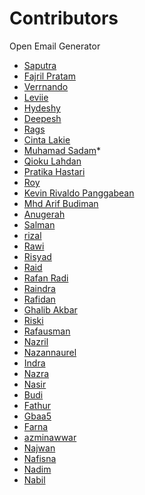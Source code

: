 # Contributors

<!-- prettier-ignore-start -->
Open Email Generator

- [Saputra](https://github.com/Svz1404)
- [Fajril Pratam](https://github.com/gabutteam18)
- [Verrnando](https://github.com/gabutteam3b)
- [Leviie](https://github.com/leviakeer212)
- [Hydeshy](https://github.com/ganutteam1)
- [Deepesh](https://github.com/dikshansh17)
- [Rags](https://github.com/Caffeine-Overflows)
- [Cinta Lakie](https://github.com/ganutteam2)
- [Muhamad Sadam](https://github.com/fajarmuhre)*
- [Qioku Lahdan](https://github.com/ganutteam3)
- [Pratika Hastari](https://github.com/ganutteam4)
- [Roy](https://github.com/ehroy)
- [Kevin Rivaldo Panggabean](https://github.com/krpauto)
- [Mhd Arif Budiman](https://github.com/guebanget0)
- [Anugerah](https://github.com/syncos77)
- [Salman](https://github.com/salfar17)
- [rizal](https://github.com/rizalriyad3)
- [Rawi](https://github.com/Rawiraihan82)
- [Risyad](https://github.com/Risyadreza162) 
- [Raid](https://github.com/raidriyan1)
- [Rafan Radi](https://github.com/rafanradi8)
- [Raindra](https://github.com/raindra98)
- [Rafidan](https://github.com/rafifrafidan)
- [Ghalib Akbar](https://github.com/Alibyze)
- [Riski](https://github.com/Riskiy890)
- [Rafausman](https://github.com/rafausman60)
- [Nazril](https://github.com/nazrilnazim6)
- [Nazannaurel](https://github.com/nazannaurel)
- [Indra](https://github.com/BEASTzINDRA)
- [Nazra](https://github.com/nazrannazri726)
- [Nasir](https://github.com/nasirnasih375)
- [Budi](https://github.com/Budilanfers)
- [Fathur](https://github.com/nrathome)
- [Gbaa5](https://github.com/gabutteam5)
- [Farna](https://github.com/farnahatafar)
- [azminawwar](https://github.com/azminawwar)
- [Najwan](https://github.com/najwannajmi330)
- [Nafisna](https://github.com/nafisnafi776)
- [Nadim](https://github.com/nadimnadif0)
- [Nabil](https://github.com/nabilnadir963)

<!-- prettier-ignore-end -->
